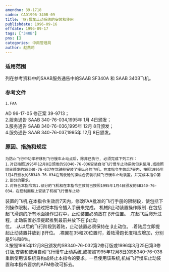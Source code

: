 ```yaml
---
amendno: 39-1718  
cadno: CAD1996-340B-09  
title: 飞行慢车止动系统的安装和使用  
publishdate: 1996-09-16  
effdate: 1996-09-17  
tags: ["340B"]  
pns: []  
categories: 中南管理局  
author: 赵燕莉  
---
```

  
### 适用范围  
列在参考资料中的SAAB服务通告中的SAAB SF340A 和 SAAB 340B飞机。  
  
<!--more-->  
### 参考文件  
    1.FAA  
AD 96-17-05 修正案 39-9713；  
    2.服务通告 SAAB 340-76-034,1995年 1月 4日颁发；  
    3.服务通告 SAAB 340-76-036,1995年 12月 8日颁发；  
    4.服务通告 SAAB 340-76-037,1995年 12月 8日颁发。  
  
### 原因、措施和规定  
    为防止飞行中功率杆移到飞行慢车止动点后，除非已执行, 必须完成下列工作：  
    1.对已按照1995年12月8日颁发的SB340-76-036安装自动飞行慢车止动系统但未使用,或按照同日颁发的SB340-76-037在驾驶舱安装了操纵台的飞机，在本指令生效后7天内，按照1995年1月4日颁发的SB340-76-034在驾驶舱的操纵台安装机械飞行慢车止动装置，并完成本指令第2.部分的要求。  
    2.对符合本指令第1.部分的飞机和在本指令生效前已按照1995年1月4日颁发的SB340-76-034，在控制面板上安装了机械飞行慢车止动  
  
  
装置的飞机,在本指令生效后7天内，修改FAA批准的飞行手册的限制段，使包括下列操作限制。可通过把本指令插入手册来完成。 机械β止动装置操作限制    .在包括起飞滑跑的所有地面操作过程中，止动装置必须放在 β开位置。    .在起飞后爬升过程，止动装置必须提起推到最前并放下在 β止动  
位。    .从以后的飞行阶段到着陆，止动装置必须保持在 β止动位。    .着陆后立即提起止动装置并放到 β开位。    .襟翼在35和20位置时，着陆滑跑长度相应增加，分别是5％和8％。  
    3.按照1995年12月8日颁发的SB340-76-032第2修订版或1996年3月25日第3修订版,安装和使用自动飞行慢车止动系统,或按照1995年12月8日的SB340-76-038重新使用该系统将构成终止本指令的要求。一旦使用该系统,机械飞行慢车止动装置和本指令要求的AFM修改可拆去。  
